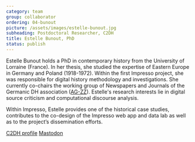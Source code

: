 ```yaml
---
category: team
group: collaborator
ordering: 04-bunout
picture: /assets/images/estelle-bunout.jpg
subheading: Postdoctoral Researcher, C2DH
title: Estelle Bunout, PhD
status: publish
---
```


Estelle Bunout holds a PhD in contemporary history from the University of Lorraine (France). In her thesis, she studied the expertise of Eastern Europe in Germany and Poland (1918-1972). Within the first Impresso project, she was responsible for digital history methodology and investigations. She currently co-chairs the working group of Newspapers and Journals of the Germanic DH association ([AG-ZZ](https://dhd-ag-zz.github.io/index.html)). Estelle's research interests lie in digital source criticism and computational discourse analysis.

Within Impresso, Estelle provides one of the historical case studies, contributes to the co-design of the Impresso web app and data lab as well as to the project’s dissemination efforts.

[C2DH profile](https://www.c2dh.uni.lu/people/estelle-bunout) [Mastodon](https://fedihum.org/@estelleszmidt)
